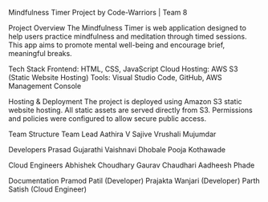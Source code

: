 Mindfulness Timer
Project by Code-Warriors | Team 8

Project Overview
The Mindfulness Timer is web application designed to help users practice mindfulness and meditation through timed sessions. This app aims to promote mental well-being and encourage brief, meaningful breaks.

Tech Stack
Frontend: HTML, CSS, JavaScript
Cloud Hosting: AWS S3 (Static Website Hosting)
Tools: Visual Studio Code, GitHub, AWS Management Console

Hosting & Deployment
The project is deployed using Amazon S3 static website hosting.
All static assets are served directly from S3.
Permissions and policies were configured to allow secure public access.

Team Structure
Team Lead
Aathira V Sajive
Vrushali Mujumdar

Developers
Prasad Gujarathi
Vaishnavi Dhobale
Pooja Kothawade

Cloud Engineers
Abhishek Choudhary
Gaurav Chaudhari
Aadheesh Phade

Documentation
Pramod Patil (Developer)
Prajakta Wanjari (Developer)
Parth Satish (Cloud Engineer)
